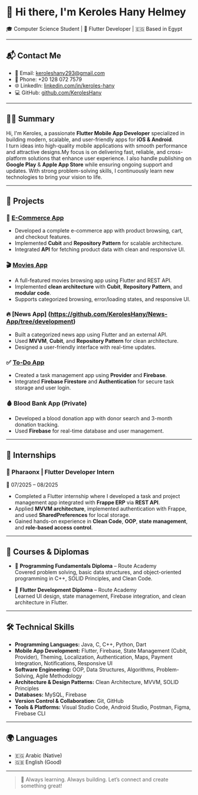 # 👋 Hi there, I'm Keroles Hany Helmey

🎓 Computer Science Student | 📱 Flutter Developer | 🇪🇬 Based in Egypt

---

## 📬 Contact Me

- 📧 Email: [keroleshany293@gmail.com](mailto:keroleshany293@gmail.com)  
- 📱 Phone: +20 128 072 7579  
- 🌐 LinkedIn: [linkedin.com/in/keroles-hany](https://linkedin.com/in/keroles-hany)  
- 💻 GitHub: [github.com/KerolesHany](https://github.com/KerolesHany)

---

## 🧑‍💻 Summary

Hi, I'm Keroles, a passionate **Flutter Mobile App Developer** specialized in building modern, scalable, and user-friendly apps for **iOS & Android**.  
I turn ideas into high-quality mobile applications with smooth performance and attractive designs.My focus is on delivering fast, reliable, and cross-platform solutions that enhance user experience. I also handle publishing on **Google Play** & **Apple App Store** while ensuring ongoing support and updates. With strong problem-solving skills, I continuously learn new technologies to bring your vision to life.  

---

## 💼 Projects

### 🛒 [E-Commerce App](https://github.com/KerolesHany/e-commerce-app)  
- Developed a complete e-commerce app with product browsing, cart, and checkout features.  
- Implemented **Cubit** and **Repository Pattern** for scalable architecture.  
- Integrated **API** for fetching product data with clean and responsive UI.  

### 🎬 [Movies App](https://github.com/KerolesHany/Movies-App/tree/development)  
- A full-featured movies browsing app using Flutter and REST API.  
- Implemented **clean architecture** with **Cubit**, **Repository Pattern**, and **modular code**.  
- Supports categorized browsing, error/loading states, and responsive UI.

### 🔥 [News App] (https://github.com/KerolesHany/News-App/tree/development) 
- Built a categorized news app using Flutter and an external API.  
- Used **MVVM**, **Cubit**, and **Repository Pattern** for clean architecture.  
- Designed a user-friendly interface with real-time updates.

### ✅ [To-Do App](https://github.com/KerolesHany/To-Do-App/tree/todoapp)  
- Created a task management app using **Provider** and **Firebase**.  
- Integrated **Firebase Firestore** and **Authentication** for secure task storage and user login.

### 🩸 Blood Bank App (Private)  
- Developed a blood donation app with donor search and 3-month donation tracking.  
- Used **Firebase** for real-time database and user management.

---

## 💼 Internships

### 🏢 Pharaonx | Flutter Developer Intern  
📅 07/2025 – 08/2025  
- Completed a Flutter internship where I developed a task and project management app integrated with **Frappe ERP** via **REST API**.  
- Applied **MVVM architecture**, implemented authentication with Frappe, and used **SharedPreferences** for local storage.  
- Gained hands-on experience in **Clean Code**, **OOP**, **state management**, and **role-based access control**.  

---

## 📘 Courses & Diplomas

- 🎯 **Programming Fundamentals Diploma** – Route Academy  
  Covered problem solving, basic data structures, and object-oriented programming in C++, SOLID Principles, and Clean Code. 

- 📱 **Flutter Development Diploma** – Route Academy  
  Learned UI design, state management, Firebase integration, and clean architecture in Flutter.

---

## 🛠️ Technical Skills

- **Programming Languages:** Java, C, C++, Python, Dart  
- **Mobile App Development:** Flutter, Firebase, State Management (Cubit, Provider), Theming, Localization, Authentication, Maps, Payment Integration, Notifications, Responsive UI  
- **Software Engineering:** OOP, Data Structures, Algorithms, Problem-Solving, Agile Methodology  
- **Architecture & Design Patterns:** Clean Architecture, MVVM, SOLID Principles  
- **Databases:** MySQL, Firebase  
- **Version Control & Collaboration:** Git, GitHub  
- **Tools & Platforms:** Visual Studio Code, Android Studio, Postman, Figma, Firebase CLI  

---

## 🌍 Languages

- 🇪🇬 Arabic (Native)  
- 🇬🇧 English (Good)

---

> 🚀 Always learning. Always building. Let’s connect and create something great!
